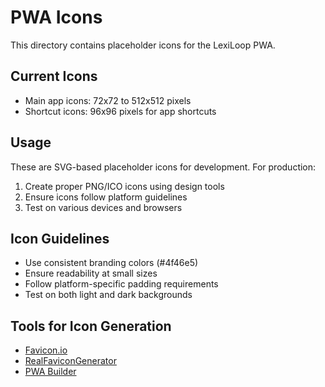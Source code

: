# PWA Icons

This directory contains placeholder icons for the LexiLoop PWA.

## Current Icons
- Main app icons: 72x72 to 512x512 pixels
- Shortcut icons: 96x96 pixels for app shortcuts

## Usage
These are SVG-based placeholder icons for development. For production:

1. Create proper PNG/ICO icons using design tools
2. Ensure icons follow platform guidelines
3. Test on various devices and browsers

## Icon Guidelines
- Use consistent branding colors (#4f46e5)
- Ensure readability at small sizes
- Follow platform-specific padding requirements
- Test on both light and dark backgrounds

## Tools for Icon Generation
- [Favicon.io](https://favicon.io/)
- [RealFaviconGenerator](https://realfavicongenerator.net/)
- [PWA Builder](https://www.pwabuilder.com/)
